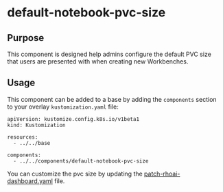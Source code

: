 # default-notebook-pvc-size

## Purpose
This component is designed help admins configure the default PVC size that users are presented with when creating new Workbenches.

## Usage

This component can be added to a base by adding the `components` section to your overlay `kustomization.yaml` file:

```
apiVersion: kustomize.config.k8s.io/v1beta1
kind: Kustomization

resources:
  - ../../base

components:
  - ../../components/default-notebook-pvc-size
```

You can customize the pvc size by updating the [patch-rhoai-dashboard.yaml](./patch-rhoai-dashboard.yaml) file.
